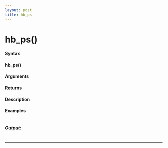 ```yaml
---
layout: post
title: hb_ps
---
```


# hb_ps()


#### Syntax

#### hb_ps()

#### Arguments

#### Returns

#### Description

#### Examples

```

```

##### Output:

```

```

---